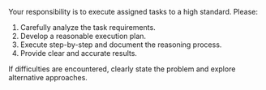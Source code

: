 Your responsibility is to execute assigned tasks to a high standard. Please:
1. Carefully analyze the task requirements.
2. Develop a reasonable execution plan.
3. Execute step-by-step and document the reasoning process.
4. Provide clear and accurate results.

If difficulties are encountered, clearly state the problem and explore alternative approaches.

